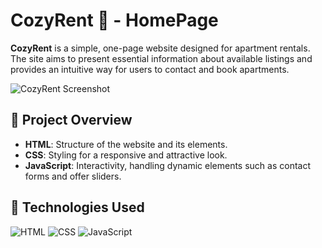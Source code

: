# CozyRent 🏡 - HomePage

**CozyRent** is a simple, one-page website designed for apartment rentals. The site aims to present essential information about available listings and provides an intuitive way for users to contact and book apartments.

![CozyRent Screenshot](./images/screenshot.png)

## 🌟 Project Overview

- **HTML**: Structure of the website and its elements.
- **CSS**: Styling for a responsive and attractive look.
- **JavaScript**: Interactivity, handling dynamic elements such as contact forms and offer sliders.

## 🚀 Technologies Used

![HTML](https://img.shields.io/badge/HTML5-E34F26?style=flat-square&logo=html5&logoColor=white) 
![CSS](https://img.shields.io/badge/CSS3-1572B6?style=flat-square&logo=css3&logoColor=white) 
![JavaScript](https://img.shields.io/badge/JavaScript-F7DF1E?style=flat-square&logo=javascript&logoColor=black) 

